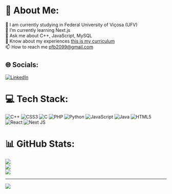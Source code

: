 # 💫 About Me:
🔭 I am currently studying in Federal University of Viçosa (UFV)<br>🌱 I’m currently learning Next.js<br>💬 Ask me about C++, JavaScript, MySQL<br>📄 Know about my experiences <a href="https://docs.google.com/document/d/15FgChBUt6GGuSfh16bYiuGD7yQQuMJZ_OQPo_jVNIpM/edit?usp=sharing">this is my curriculum</a><br>📫 How to reach me pfb2099@gmail.com


## 🌐 Socials:
[![LinkedIn](https://img.shields.io/badge/LinkedIn-%230077B5.svg?logo=linkedin&logoColor=white)](https://linkedin.com/in/linkedin.com/in/pedrofiorio) 

# 💻 Tech Stack:
![C++](https://img.shields.io/badge/c++-%2300599C.svg?style=for-the-badge&logo=c%2B%2B&logoColor=white) ![CSS3](https://img.shields.io/badge/css3-%231572B6.svg?style=for-the-badge&logo=css3&logoColor=white) ![C](https://img.shields.io/badge/c-%2300599C.svg?style=for-the-badge&logo=c&logoColor=white) ![PHP](https://img.shields.io/badge/php-%23777BB4.svg?style=for-the-badge&logo=php&logoColor=white) ![Python](https://img.shields.io/badge/python-3670A0?style=for-the-badge&logo=python&logoColor=ffdd54) ![JavaScript](https://img.shields.io/badge/javascript-%23323330.svg?style=for-the-badge&logo=javascript&logoColor=%23F7DF1E) ![Java](https://img.shields.io/badge/java-%23ED8B00.svg?style=for-the-badge&logo=java&logoColor=white) ![HTML5](https://img.shields.io/badge/html5-%23E34F26.svg?style=for-the-badge&logo=html5&logoColor=white) ![React](https://img.shields.io/badge/react-%2320232a.svg?style=for-the-badge&logo=react&logoColor=%2361DAFB) ![Next JS](https://img.shields.io/badge/Next-black?style=for-the-badge&logo=next.js&logoColor=white)
# 📊 GitHub Stats:
![](https://github-readme-stats.vercel.app/api?username=PedroFiorio&theme=dark&hide_border=false&include_all_commits=false&count_private=false)<br/>
![](https://github-readme-streak-stats.herokuapp.com/?user=PedroFiorio&theme=dark&hide_border=false)<br/>
![](https://github-readme-stats.vercel.app/api/top-langs/?username=PedroFiorio&theme=dark&hide_border=false&include_all_commits=false&count_private=false&layout=compact)

---
[![](https://visitcount.itsvg.in/api?id=PedroFiorio&icon=0&color=0)](https://visitcount.itsvg.in)

<!-- Proudly created with GPRM ( https://gprm.itsvg.in ) -->
